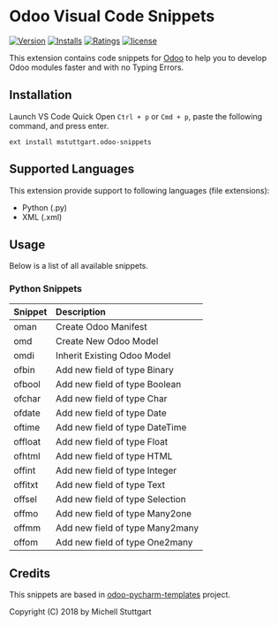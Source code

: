 # Odoo Visual Code Snippets

[![Version](https://vsmarketplacebadge.apphb.com/version-short/mstuttgart.odoo-snippets.svg?style=flat-square)](https://marketplace.visualstudio.com/items?itemName=mstuttgart.odoo-snippets)
[![Installs](https://vsmarketplacebadge.apphb.com/installs/mstuttgart.odoo-snippets.svg?style=flat-square)](https://marketplace.visualstudio.com/items?itemName=mstuttgart.odoo-snippets)
[![Ratings](https://vsmarketplacebadge.apphb.com/rating/mstuttgart.odoo-snippets.svg?style=flat-square)](https://marketplace.visualstudio.com/items?itemName=mstuttgart.odoo-snippets)
[![license](https://img.shields.io/github/license/mstuttgart/odoo-vscode-snippets.svg?style=flat-square)](https://github.com/mstuttgart/odoo-vscode-snippets/blob/develop/LICENSE)

This extension contains code snippets for [Odoo](https://www.odoo.com) to help you to develop Odoo modules faster and with no Typing Errors.

## Installation

Launch VS Code Quick Open `Ctrl + p` or `Cmd + p`, paste the following command, and press enter.

```
ext install mstuttgart.odoo-snippets
```

## Supported Languages

This extension provide support to following languages (file extensions):

* Python (.py)
* XML (.xml)

## Usage

Below is a list of all available snippets.

### Python Snippets

| Snippet | Description                     |
|:--------|:--------------------------------|
| oman    | Create Odoo Manifest            |
| omd     | Create New Odoo Model           |
| omdi    | Inherit Existing Odoo Model     |
| ofbin   | Add new field of type Binary    |
| ofbool  | Add new field of type Boolean   |
| ofchar  | Add new field of type Char      |
| ofdate  | Add new field of type Date      |
| oftime  | Add new field of type DateTime  |
| offloat | Add new field of type Float     |
| ofhtml  | Add new field of type HTML      |
| offint  | Add new field of type Integer   |
| offitxt | Add new field of type Text      |
| offsel  | Add new field of type Selection |
| offmo   | Add new field of type Many2one  |
| offmm   | Add new field of type Many2many |
| offom   | Add new field of type One2many  |

## Credits

This snippets are based in [odoo-pycharm-templates](https://github.com/mohamedmagdy/odoo-pycharm-templates) project.

Copyright (C) 2018 by Michell Stuttgart